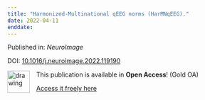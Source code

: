 ```yaml
---
title: "Harmonized-Multinational qEEG norms (HarMNqEEG)."
date: 2022-04-11
enddate:
---
```


Published in: *NeuroImage*

DOI: [10.1016/j.neuroimage.2022.119190](https://doi.org/10.1016/j.neuroimage.2022.119190)

<img src="https://upload.wikimedia.org/wikipedia/commons/thumb/7/77/Open_Access_logo_PLoS_transparent.svg/800px-Open_Access_logo_PLoS_transparent.svg.png" alt="drawing" width="50" align="left"/> &nbsp;&nbsp;&nbsp;This publication is available in **Open Access**! (Gold OA)

&nbsp;&nbsp;&nbsp;<a href="https://doi.org/10.1016/j.neuroimage.2022.119190">Access it freely here</a>

